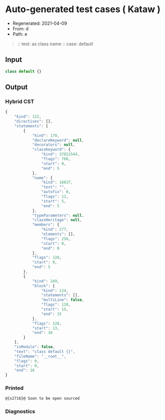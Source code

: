 # Auto-generated test cases ( Kataw )
- Regenerated: 2021-04-09
- From: d
- Path: e
> :: test: as class name
> :: case: default
## Input

`````js
class default {}
`````

## Output

### Hybrid CST

```javascript
{
    "kind": 122,
    "directives": [],
    "statements": [
        {
            "kind": 178,
            "declareKeyword": null,
            "decorators": null,
            "classKeyword": {
                "kind": 37822544,
                "flags": 768,
                "start": 0,
                "end": 5
            },
            "name": {
                "kind": 16637,
                "text": "",
                "autofix": 0,
                "flags": 12,
                "start": 5,
                "end": 5
            },
            "typeParameters": null,
            "classHeritage": null,
            "members": {
                "kind": 277,
                "elements": [],
                "flags": 256,
                "start": 0,
                "end": 0
            },
            "flags": 128,
            "start": 0,
            "end": 5
        },
        {
            "kind": 249,
            "block": {
                "kind": 124,
                "statements": [],
                "multiLine": false,
                "flags": 128,
                "start": 15,
                "end": 15
            },
            "flags": 128,
            "start": 13,
            "end": 16
        }
    ],
    "isModule": false,
    "text": "class default {}",
    "fileName": "__root__",
    "flags": 0,
    "start": 0,
    "end": 16
}
```

### Printed

```javascript
@{x2716}@ Soon to be open sourced
```

### Diagnostics

```javascript

```

